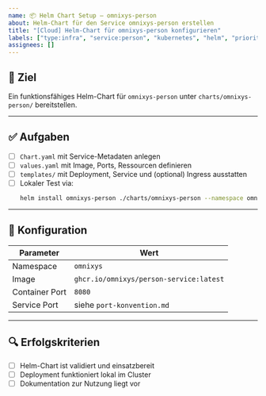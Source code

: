 ```yaml
---
name: 📦 Helm Chart Setup – omnixys-person
about: Helm-Chart für den Service omnixys-person erstellen
title: "[Cloud] Helm-Chart für omnixys-person konfigurieren"
labels: ["type:infra", "service:person", "kubernetes", "helm", "priority:high"]
assignees: []
---
```


## 🎯 Ziel

Ein funktionsfähiges Helm-Chart für `omnixys-person` unter `charts/omnixys-person/` bereitstellen.

---

## ✅ Aufgaben

- [ ] `Chart.yaml` mit Service-Metadaten anlegen
- [ ] `values.yaml` mit Image, Ports, Ressourcen definieren
- [ ] `templates/` mit Deployment, Service und (optional) Ingress ausstatten
- [ ] Lokaler Test via:
  ```bash
  helm install omnixys-person ./charts/omnixys-person --namespace omnixys
  ```

---

## 🔧 Konfiguration

| Parameter       | Wert                                            |
|----------------|--------------------------------------------------|
| Namespace       | `omnixys`                                       |
| Image           | `ghcr.io/omnixys/person-service:latest`     |
| Container Port  | `8080`                                          |
| Service Port    | siehe `port-konvention.md`                      |

---

## 🔍 Erfolgskriterien

- [ ] Helm-Chart ist validiert und einsatzbereit
- [ ] Deployment funktioniert lokal im Cluster
- [ ] Dokumentation zur Nutzung liegt vor
